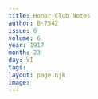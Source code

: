 ```yaml
---
title: Honor Club Notes
author: B-7542
issue: 6
volume: 6
year: 1917
month: 23
day: VI
tags:
layout: page.njk
image:
---
```



